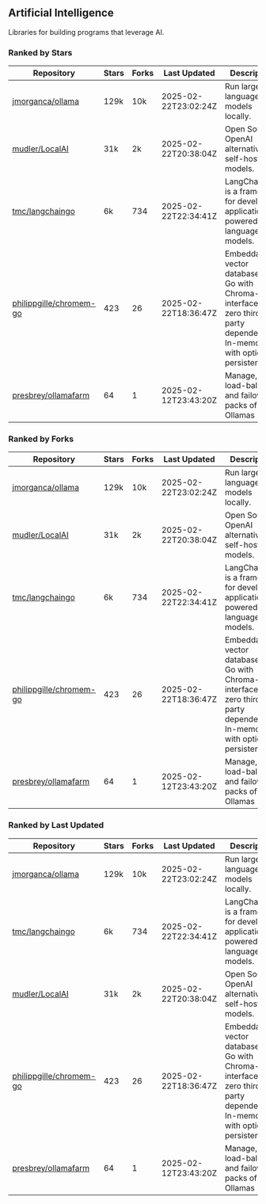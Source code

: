## Artificial Intelligence

Libraries for building programs that leverage AI.

### Ranked by Stars

| Repository | Stars | Forks | Last Updated | Description | 
|------------|-------|-------|--------------|-------------|
| [jmorganca/ollama](https://github.com/jmorganca/ollama) | 129k | 10k | 2025-02-22T23:02:24Z |  Run large language models locally. |
| [mudler/LocalAI](https://github.com/mudler/LocalAI) | 31k | 2k | 2025-02-22T20:38:04Z |  Open Source OpenAI alternative, self-host AI models. |
| [tmc/langchaingo](https://github.com/tmc/langchaingo) | 6k | 734 | 2025-02-22T22:34:41Z |  LangChainGo is a framework for developing applications powered by language models. |
| [philippgille/chromem-go](https://github.com/philippgille/chromem-go) | 423 | 26 | 2025-02-22T18:36:47Z |  Embeddable vector database for Go with Chroma-like interface and zero third-party dependencies. In-memory with optional persistence. |
| [presbrey/ollamafarm](https://github.com/presbrey/ollamafarm) | 64 | 1 | 2025-02-12T23:43:20Z |  Manage, load-balance, and failover packs of Ollamas |

### Ranked by Forks

| Repository | Stars | Forks | Last Updated | Description | 
|------------|-------|-------|--------------|-------------|
| [jmorganca/ollama](https://github.com/jmorganca/ollama) | 129k | 10k | 2025-02-22T23:02:24Z |  Run large language models locally. |
| [mudler/LocalAI](https://github.com/mudler/LocalAI) | 31k | 2k | 2025-02-22T20:38:04Z |  Open Source OpenAI alternative, self-host AI models. |
| [tmc/langchaingo](https://github.com/tmc/langchaingo) | 6k | 734 | 2025-02-22T22:34:41Z |  LangChainGo is a framework for developing applications powered by language models. |
| [philippgille/chromem-go](https://github.com/philippgille/chromem-go) | 423 | 26 | 2025-02-22T18:36:47Z |  Embeddable vector database for Go with Chroma-like interface and zero third-party dependencies. In-memory with optional persistence. |
| [presbrey/ollamafarm](https://github.com/presbrey/ollamafarm) | 64 | 1 | 2025-02-12T23:43:20Z |  Manage, load-balance, and failover packs of Ollamas |

### Ranked by Last Updated

| Repository | Stars | Forks | Last Updated | Description | 
|------------|-------|-------|--------------|-------------|
| [jmorganca/ollama](https://github.com/jmorganca/ollama) | 129k | 10k | 2025-02-22T23:02:24Z |  Run large language models locally. |
| [tmc/langchaingo](https://github.com/tmc/langchaingo) | 6k | 734 | 2025-02-22T22:34:41Z |  LangChainGo is a framework for developing applications powered by language models. |
| [mudler/LocalAI](https://github.com/mudler/LocalAI) | 31k | 2k | 2025-02-22T20:38:04Z |  Open Source OpenAI alternative, self-host AI models. |
| [philippgille/chromem-go](https://github.com/philippgille/chromem-go) | 423 | 26 | 2025-02-22T18:36:47Z |  Embeddable vector database for Go with Chroma-like interface and zero third-party dependencies. In-memory with optional persistence. |
| [presbrey/ollamafarm](https://github.com/presbrey/ollamafarm) | 64 | 1 | 2025-02-12T23:43:20Z |  Manage, load-balance, and failover packs of Ollamas |


